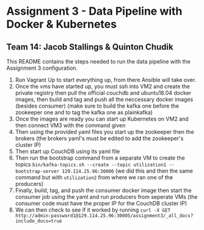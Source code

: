 # Assignment 3 - Data Pipeline with Docker & Kubernetes
## Team 14: Jacob Stallings & Quinton Chudik  

This README contains the steps needed to run the data pipeline with the Assignment 3 configuration.
1. Run Vagrant Up to start everything up, from there Ansible will take over.
2. Once the vms have started up, you must ssh into VM2 and create the private registry then pull the official couchdb and ubuntu18.04 docker images, then build and tag and push all the neccessary docker images (besides consumer) (make sure to build the kafka one before the zookeeper one and to tag the kafka one as plainkafka)
3. Once the images are ready you can start up Kubernetes on VM2 and then connect VM3 with the command given
4. Then using the provided yaml files you start up the zookeeper then the brokers (the brokers yaml's must be edited to add the zookeeper's cluster IP)
5. Then start up CouchDB using its yaml file
6. Then run the bootstrap command from a separate VM to create the topics `bin/kafka-topics.sh --create --topic utilization1 --bootstrap-server 129.114.25.96:30000` (we did this and then the same command but with `utilization2` from where we ran one of the producers)
7. Finally, build, tag, and push the consumer docker image then start the consumer job using the yaml and run producers from seperate VMs (the consumer code must have the proper IP for the CouchDB cluster IP)
8. We can then check to see if it worked by running `curl -X GET http://admin:password1@129.114.25.96:30005/assignment3/_all_docs?include_docs=true`
